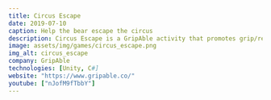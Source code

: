 ```yaml
---
title: Circus Escape
date: 2019-07-10
caption: Help the bear escape the circus
description: Circus Escape is a GripAble activity that promotes grip/release for exercise and rehabilitation. Help the circus bear get away from the evil circus master that wants to exploit it, avoid pitfialls and reach the goal as fast as you can.
image: assets/img/games/circus_escape.png
img_alt: circus_escape
company: GripAble
technologies: [Unity, C#]
website: "https://www.gripable.co/"
youtube: ["nJofM9fTbbY"]
---
```

